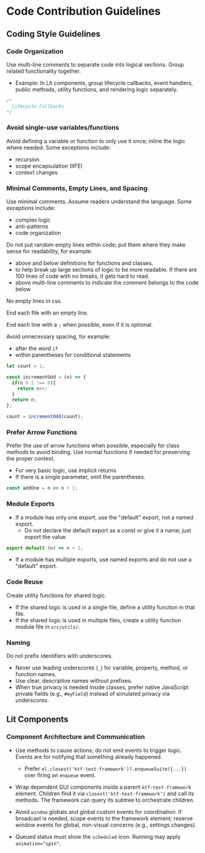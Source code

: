 # Code Contribution Guidelines

## Coding Style Guidelines

### Code Organization
Use multi-line comments to separate code into logical sections. Group related functionality together.
  - Example: In Lit components, group lifecycle callbacks, event handlers, public methods, utility functions, and rendering logic separately.

```javascript
/*
  Lifecycle Callbacks
*/
```

### Avoid single-use variables/functions
Avoid defining a variable or function to only use it once; inline the logic where needed. Some exceptions include:
  - recursion
  - scope encapsulation (IIFE)
  - context changes

### Minimal Comments, Empty Lines, and Spacing

Use minimal comments. Assume readers understand the language. Some exceptions include:
  - complex logic
  - anti-patterns
  - code organization

Do not put random empty lines within code; put them where they make sense for readability, for example:
  - above and below definitions for functions and classes.
  - to help break up large sections of logic to be more readable. If there are 100 lines of code with no breaks, it gets hard to read.
  - above multi-line comments to indicate the comment belongs to the code below

No  empty lines in css.

End each file with an empty line.

End each line with a `;` when possible, even if it is optional.

Avoid unnecessary spacing, for example:
  - after the word `if`
  - within parentheses for conditional statements

```javascript
let count = 1;

const incrementOdd = (n) => {
  if(n % 2 !== 0){
    return n++;
  }
  return n;
};

count = incrementOdd(count);
```

### Prefer Arrow Functions
Prefer the use of arrow functions when possible, especially for class methods to avoid binding. Use normal functions if needed for preserving the proper context.
 - For very basic logic, use implicit returns
 - If there is a single parameter, omit the parentheses.
```javascript
const addOne = n => n + 1;
```

### Module Exports
  - If a module has only one export, use the "default" export, not a named export.
    - Do not declare the default export as a const or give it a name; just export the value.

```javascript
export default (n) => n + 1;
```
  - If a module has multiple exports, use named exports and do not use a "default" export.

### Code Reuse
Create utility functions for shared logic.
  - If the shared logic is used in a single file, define a utility function in that file.
  - If the shared logic is used in multiple files, create a utility function module file in `src/utils/`.

### Naming
Do not prefix identifiers with underscores.
  - Never use leading underscores (`_`) for variable, property, method, or function names.
  - Use clear, descriptive names without prefixes.
  - When true privacy is needed inside classes, prefer native JavaScript private fields (e.g., `#myField`) instead of simulated privacy via underscores.

## Lit Components

### Component Architecture and Communication

- Use methods to cause actions; do not emit events to trigger logic. Events are for notifying that something already happened.
  - Prefer `el.closest('ktf-test-framework')?.enqueueSuite({...})` over firing an `enqueue` event.

- Wrap dependent GUI components inside a parent `ktf-test-framework` element. Children find it via `closest('ktf-test-framework')` and call its methods. The framework can query its subtree to orchestrate children.

- Avoid `window` globals and global custom events for coordination. If broadcast is needed, scope events to the framework element; reserve window events for global, non-visual concerns (e.g., settings changes).

- Queued status must show the `scheduled` icon. Running may apply `animation="spin"`.

